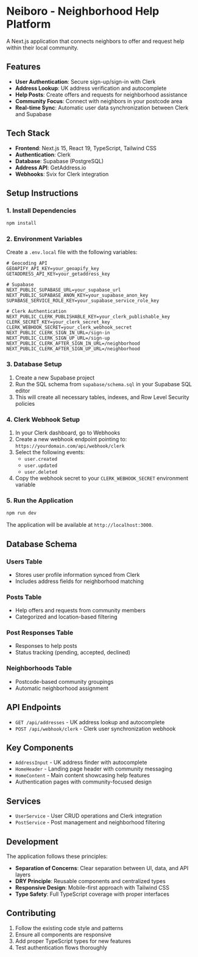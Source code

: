 # Neiboro - Neighborhood Help Platform

A Next.js application that connects neighbors to offer and request help within their local community.

## Features

- **User Authentication**: Secure sign-up/sign-in with Clerk
- **Address Lookup**: UK address verification and autocomplete
- **Help Posts**: Create offers and requests for neighborhood assistance
- **Community Focus**: Connect with neighbors in your postcode area
- **Real-time Sync**: Automatic user data synchronization between Clerk and Supabase

## Tech Stack

- **Frontend**: Next.js 15, React 19, TypeScript, Tailwind CSS
- **Authentication**: Clerk
- **Database**: Supabase (PostgreSQL)
- **Address API**: GetAddress.io
- **Webhooks**: Svix for Clerk integration

## Setup Instructions

### 1. Install Dependencies

```bash
npm install
```

### 2. Environment Variables

Create a `.env.local` file with the following variables:

```env
# Geocoding API
GEOAPIFY_API_KEY=your_geoapify_key
GETADDRESS_API_KEY=your_getaddress_key

# Supabase
NEXT_PUBLIC_SUPABASE_URL=your_supabase_url
NEXT_PUBLIC_SUPABASE_ANON_KEY=your_supabase_anon_key
SUPABASE_SERVICE_ROLE_KEY=your_supabase_service_role_key

# Clerk Authentication
NEXT_PUBLIC_CLERK_PUBLISHABLE_KEY=your_clerk_publishable_key
CLERK_SECRET_KEY=your_clerk_secret_key
CLERK_WEBHOOK_SECRET=your_clerk_webhook_secret
NEXT_PUBLIC_CLERK_SIGN_IN_URL=/sign-in
NEXT_PUBLIC_CLERK_SIGN_UP_URL=/sign-up
NEXT_PUBLIC_CLERK_AFTER_SIGN_IN_URL=/neighborhood
NEXT_PUBLIC_CLERK_AFTER_SIGN_UP_URL=/neighborhood
```

### 3. Database Setup

1. Create a new Supabase project
2. Run the SQL schema from `supabase/schema.sql` in your Supabase SQL editor
3. This will create all necessary tables, indexes, and Row Level Security policies

### 4. Clerk Webhook Setup

1. In your Clerk dashboard, go to Webhooks
2. Create a new webhook endpoint pointing to: `https://yourdomain.com/api/webhook/clerk`
3. Select the following events:
   - `user.created`
   - `user.updated`
   - `user.deleted`
4. Copy the webhook secret to your `CLERK_WEBHOOK_SECRET` environment variable

### 5. Run the Application

```bash
npm run dev
```

The application will be available at `http://localhost:3000`.

## Database Schema

### Users Table
- Stores user profile information synced from Clerk
- Includes address fields for neighborhood matching

### Posts Table
- Help offers and requests from community members
- Categorized and location-based filtering

### Post Responses Table
- Responses to help posts
- Status tracking (pending, accepted, declined)

### Neighborhoods Table
- Postcode-based community groupings
- Automatic neighborhood assignment

## API Endpoints

- `GET /api/addresses` - UK address lookup and autocomplete
- `POST /api/webhook/clerk` - Clerk user synchronization webhook

## Key Components

- `AddressInput` - UK address finder with autocomplete
- `HomeHeader` - Landing page header with community messaging
- `HomeContent` - Main content showcasing help features
- Authentication pages with community-focused design

## Services

- `UserService` - User CRUD operations and Clerk integration
- `PostService` - Post management and neighborhood filtering

## Development

The application follows these principles:
- **Separation of Concerns**: Clear separation between UI, data, and API layers
- **DRY Principle**: Reusable components and centralized types
- **Responsive Design**: Mobile-first approach with Tailwind CSS
- **Type Safety**: Full TypeScript coverage with proper interfaces

## Contributing

1. Follow the existing code style and patterns
2. Ensure all components are responsive
3. Add proper TypeScript types for new features
4. Test authentication flows thoroughly